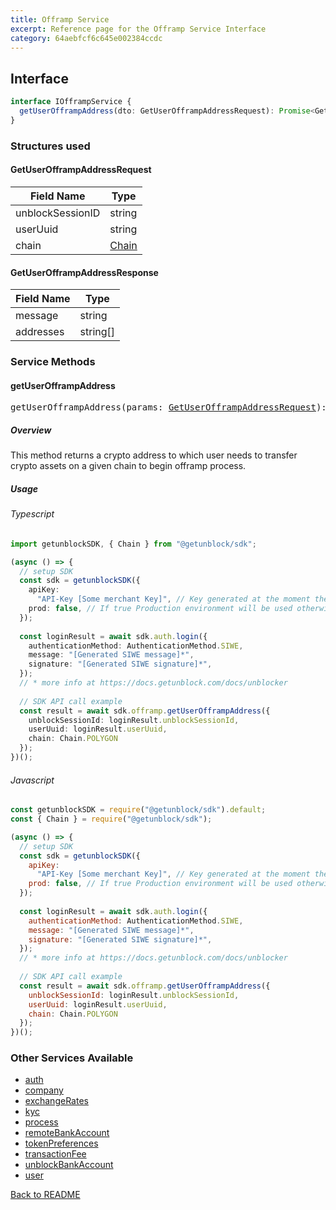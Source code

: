 ```yaml
---
title: Offramp Service
excerpt: Reference page for the Offramp Service Interface
category: 64aebfcf6c645e002384ccdc
---
```


## Interface

```typescript
interface IOfframpService {
  getUserOfframpAddress(dto: GetUserOfframpAddressRequest): Promise<GetUserOfframpAddressResponse>;
}
```

### Structures used

#### <span id="GetUserOfframpAddressRequest"></span>GetUserOfframpAddressRequest

| Field Name | Type |
| ---------- | ---- |
| unblockSessionID | string |
| userUuid | string |
| chain | [Chain](COMMON_TYPES.md#chain) |

#### <span id="GetUserOfframpAddressResponse"></span>GetUserOfframpAddressResponse

| Field Name | Type |
| ---------- | ---- |
| message | string |
| addresses | string[] |

### Service Methods

#### getUserOfframpAddress

<div><pre>getUserOfframpAddress(params: <a href="#GetUserOfframpAddressRequest">GetUserOfframpAddressRequest</a>): Promise&#60;<a href="#GetUserOfframpAddressResponse">GetUserOfframpAddressResponse</a>&#62;</pre></div>

##### Overview

This method returns a crypto address to which user needs to transfer crypto assets on a given chain to begin offramp process.

##### Usage

###### Typescript

```typescript
import getunblockSDK, { Chain } from "@getunblock/sdk";

(async () => {
  // setup SDK
  const sdk = getunblockSDK({
    apiKey:
      "API-Key [Some merchant Key]", // Key generated at the moment the merchant was created in getunblock system
    prod: false, // If true Production environment will be used otherwise Sandbox will be used instead
  });
  
  const loginResult = await sdk.auth.login({
    authenticationMethod: AuthenticationMethod.SIWE,
    message: "[Generated SIWE message]*",
    signature: "[Generated SIWE signature]*",
  });
  // * more info at https://docs.getunblock.com/docs/unblocker
  
  // SDK API call example
  const result = await sdk.offramp.getUserOfframpAddress({
    unblockSessionId: loginResult.unblockSessionId,
    userUuid: loginResult.userUuid,
    chain: Chain.POLYGON
  });
})();
```

###### Javascript

```javascript
const getunblockSDK = require("@getunblock/sdk").default;
const { Chain } = require("@getunblock/sdk"); 

(async () => {
  // setup SDK
  const sdk = getunblockSDK({
    apiKey:
      "API-Key [Some merchant Key]", // Key generated at the moment the merchant was created in getunblock system
    prod: false, // If true Production environment will be used otherwise Sandbox will be used instead
  });
  
  const loginResult = await sdk.auth.login({
    authenticationMethod: AuthenticationMethod.SIWE,
    message: "[Generated SIWE message]*",
    signature: "[Generated SIWE signature]*",
  });
  // * more info at https://docs.getunblock.com/docs/unblocker
  
  // SDK API call example
  const result = await sdk.offramp.getUserOfframpAddress({
    unblockSessionId: loginResult.unblockSessionId,
    userUuid: loginResult.userUuid,
    chain: Chain.POLYGON
  });
})();
```

<div class="CodeMirror-gutter-filler">
<h3>Other Services Available</h3>

* [auth](AUTH.md)
* [company](COMPANY.md)
* [exchangeRates](EXCHANGE_RATES.md)
* [kyc](KYC.md)
* [process](PROCESS.md)
* [remoteBankAccount](REMOTE_BANK_ACCOUNT.md)
* [tokenPreferences](TOKEN_PREFERENCES.md)
* [transactionFee](TRANSACTION_FEE.md)
* [unblockBankAccount](UNBLOCK_BANK_ACCOUNT.md)
* [user](USER.md)

[Back to README](../README.md)
</div>
